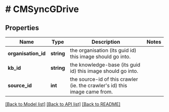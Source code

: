# # CMSyncGDrive

## Properties

Name | Type | Description | Notes
------------ | ------------- | ------------- | -------------
**organisation_id** | **string** | the organisation (its guid id) this image should go into. |
**kb_id** | **string** | the knowledge-base (its guid id) this image should go into. |
**source_id** | **int** | the source-id of this crawler (ie. the crawler&#39;s id) this image came from. |

[[Back to Model list]](../../README.md#models) [[Back to API list]](../../README.md#endpoints) [[Back to README]](../../README.md)
